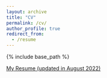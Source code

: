```yaml
---
layout: archive
title: "CV"
permalink: /cv/
author_profile: true
redirect_from:
  - /resume
---
```


{% include base_path %}

<!--- [My Resume (updated in July 2021)](https://github.com/monkbai/monkbai.github.io/blob/master/files/Resume_July_2021.pdf) -->

<!--- [My Resume (updated in March 2022)](https://github.com/monkbai/monkbai.github.io/blob/master/files/resume_April_2022.pdf) -->
[My Resume (updated in August 2022)](https://github.com/monkbai/monkbai.github.io/blob/master/files/ZhiboLiu_CV_08_2022.pdf)

<!---
Education
======
* B.S. in GitHub, GitHub University, 2012
* M.S. in Jekyll, GitHub University, 2014
* Ph.D in Version Control Theory, GitHub University, 2018 (expected)

Work experience
======
* Summer 2015: Research Assistant
  * Github University
  * Duties included: Tagging issues
  * Supervisor: Professor Git

* Fall 2015: Research Assistant
  * Github University
  * Duties included: Merging pull requests
  * Supervisor: Professor Hub
  
Skills
======
* Skill 1
* Skill 2
  * Sub-skill 2.1
  * Sub-skill 2.2
  * Sub-skill 2.3
* Skill 3

Publications
======
  <ul>{% for post in site.publications %}
    {% include archive-single-cv.html %}
  {% endfor %}</ul>
  
Talks
======
  <ul>{% for post in site.talks %}
    {% include archive-single-talk-cv.html %}
  {% endfor %}</ul>
  
Teaching
======
  <ul>{% for post in site.teaching %}
    {% include archive-single-cv.html %}
  {% endfor %}</ul>
  
Service and leadership
======
* Currently signed in to 43 different slack teams
-->
